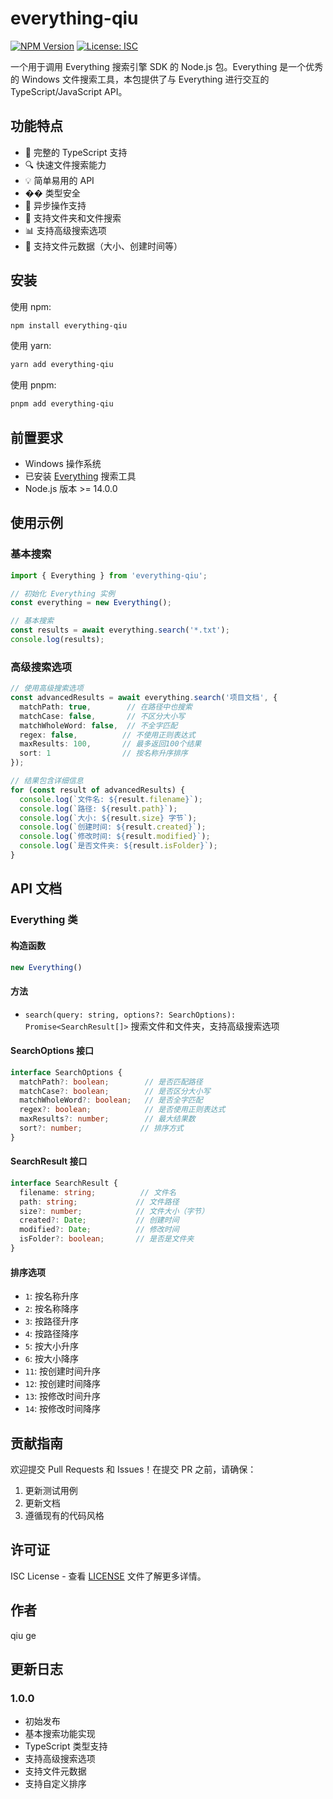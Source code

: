 # everything-qiu

[![NPM Version](https://img.shields.io/npm/v/everything-qiu)](https://www.npmjs.com/package/everything-qiu)
[![License: ISC](https://img.shields.io/badge/License-ISC-blue.svg)](https://opensource.org/licenses/ISC)

一个用于调用 Everything 搜索引擎 SDK 的 Node.js 包。Everything 是一个优秀的 Windows 文件搜索工具，本包提供了与 Everything 进行交互的 TypeScript/JavaScript API。

## 功能特点

- 🚀 完整的 TypeScript 支持
- 🔍 快速文件搜索能力
- 💡 简单易用的 API
- ��️ 类型安全
- 🔄 异步操作支持
- 📂 支持文件夹和文件搜索
- 📊 支持高级搜索选项
- 📅 支持文件元数据（大小、创建时间等）

## 安装

使用 npm:
```bash
npm install everything-qiu
```

使用 yarn:
```bash
yarn add everything-qiu
```

使用 pnpm:
```bash
pnpm add everything-qiu
```

## 前置要求

- Windows 操作系统
- 已安装 [Everything](https://www.voidtools.com/) 搜索工具
- Node.js 版本 >= 14.0.0

## 使用示例

### 基本搜索
```typescript
import { Everything } from 'everything-qiu';

// 初始化 Everything 实例
const everything = new Everything();

// 基本搜索
const results = await everything.search('*.txt');
console.log(results);
```

### 高级搜索选项
```typescript
// 使用高级搜索选项
const advancedResults = await everything.search('项目文档', {
  matchPath: true,        // 在路径中也搜索
  matchCase: false,       // 不区分大小写
  matchWholeWord: false,  // 不全字匹配
  regex: false,          // 不使用正则表达式
  maxResults: 100,       // 最多返回100个结果
  sort: 1                // 按名称升序排序
});

// 结果包含详细信息
for (const result of advancedResults) {
  console.log(`文件名: ${result.filename}`);
  console.log(`路径: ${result.path}`);
  console.log(`大小: ${result.size} 字节`);
  console.log(`创建时间: ${result.created}`);
  console.log(`修改时间: ${result.modified}`);
  console.log(`是否文件夹: ${result.isFolder}`);
}
```

## API 文档

### Everything 类

#### 构造函数
```typescript
new Everything()
```

#### 方法

- `search(query: string, options?: SearchOptions): Promise<SearchResult[]>`
  搜索文件和文件夹，支持高级搜索选项

#### SearchOptions 接口
```typescript
interface SearchOptions {
  matchPath?: boolean;        // 是否匹配路径
  matchCase?: boolean;        // 是否区分大小写
  matchWholeWord?: boolean;   // 是否全字匹配
  regex?: boolean;            // 是否使用正则表达式
  maxResults?: number;        // 最大结果数
  sort?: number;             // 排序方式
}
```

#### SearchResult 接口
```typescript
interface SearchResult {
  filename: string;          // 文件名
  path: string;             // 文件路径
  size?: number;            // 文件大小（字节）
  created?: Date;           // 创建时间
  modified?: Date;          // 修改时间
  isFolder?: boolean;       // 是否是文件夹
}
```

#### 排序选项
- `1`: 按名称升序
- `2`: 按名称降序
- `3`: 按路径升序
- `4`: 按路径降序
- `5`: 按大小升序
- `6`: 按大小降序
- `11`: 按创建时间升序
- `12`: 按创建时间降序
- `13`: 按修改时间升序
- `14`: 按修改时间降序

## 贡献指南

欢迎提交 Pull Requests 和 Issues！在提交 PR 之前，请确保：

1. 更新测试用例
2. 更新文档
3. 遵循现有的代码风格

## 许可证

ISC License - 查看 [LICENSE](LICENSE) 文件了解更多详情。

## 作者

qiu ge
## 更新日志

### 1.0.0
- 初始发布
- 基本搜索功能实现
- TypeScript 类型支持
- 支持高级搜索选项
- 支持文件元数据
- 支持自定义排序

